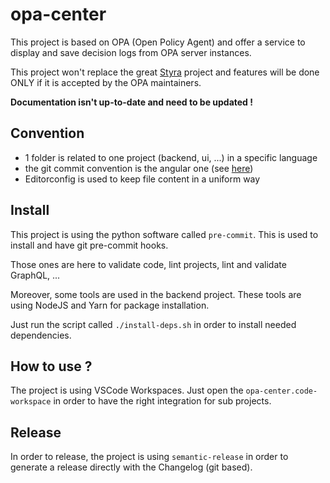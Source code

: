 # opa-center

This project is based on OPA (Open Policy Agent) and offer a service to display and save decision logs from OPA server instances.

This project won't replace the great [Styra](https://www.styra.com/) project and features will be done ONLY if it is accepted by the OPA maintainers.

**Documentation isn't up-to-date and need to be updated !**

## Convention

- 1 folder is related to one project (backend, ui, ...) in a specific language
- the git commit convention is the angular one (see [here](https://github.com/angular/angular/blob/22b96b9/CONTRIBUTING.md#-commit-message-guidelines))
- Editorconfig is used to keep file content in a uniform way

## Install

This project is using the python software called `pre-commit`. This is used to install and have git pre-commit hooks.

Those ones are here to validate code, lint projects, lint and validate GraphQL, ...

Moreover, some tools are used in the backend project. These tools are using NodeJS and Yarn for package installation.

Just run the script called `./install-deps.sh` in order to install needed dependencies.

## How to use ?

The project is using VSCode Workspaces. Just open the `opa-center.code-workspace` in order to have the right integration for sub projects.

## Release

In order to release, the project is using `semantic-release` in order to generate a release directly with the Changelog (git based).
